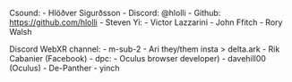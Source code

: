 Csound:
    - Hlöðver Sigurðsson
        - Discord: @hlolli
        - Github: https://github.com/hlolli
    - Steven Yi:
    - Victor Lazzarini
    - John Ffitch
    - Rory Walsh

Discord WebXR channel:
    - m-sub-2
    - Ari they/them insta > delta.ark
    - Rik Cabanier (Facebook)
    - dpc:
        - Oculus browser developer)
    - davehill00 (Oculus)
    - De-Panther
    - yinch
